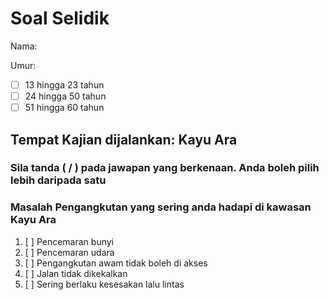 # Soal Selidik

Nama: 

Umur:

- [ ] 13 hingga 23 tahun
- [ ] 24 hingga 50 tahun
- [ ] 51 hingga 60 tahun

## Tempat Kajian dijalankan: **Kayu Ara**

### Sila tanda ( / ) pada jawapan yang berkenaan. Anda boleh pilih lebih daripada satu

### Masalah Pengangkutan yang sering anda hadapi di kawasan Kayu Ara

1. [ ] Pencemaran bunyi
2. [ ] Pencemaran udara
3. [ ] Pengangkutan awam tidak boleh di akses
4. [ ] Jalan tidak dikekalkan
5. [ ] Sering berlaku kesesakan lalu lintas
